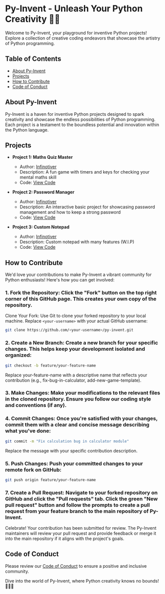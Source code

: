 
# Py-Invent - Unleash Your Python Creativity 🚀🐍

Welcome to Py-Invent, your playground for inventive Python projects! Explore a collection of creative coding endeavors that showcase the artistry of Python programming.

## Table of Contents

- [About Py-Invent](#about-py-invent)
- [Projects](#projects)
- [How to Contribute](#how-to-contribute)
- [Code of Conduct](#code-of-conduct)

## About Py-Invent

Py-Invent is a haven for inventive Python projects designed to spark creativity and showcase the endless possibilities of Python programming. Each project is a testament to the boundless potential and innovation within the Python language.

## Projects

- **Project 1: Maths Quiz Master**
  - Author: [Infinotiver](https://github.com/infinotiver)
  - Description: A fun game with timers and keys for checking your mental maths skill
  - Code: [View Code](https://github.com/infinotiver/Py-Invent/tree/master/Maths%20Quiz%20Master)

- **Project 2: Password Manager**
  - Author: [Infinotiver](https://github.com/infinotiver)
  - Description: An interactive basic project for showcasing password management and how to keep a strong password
  - Code: [View Code](https://github.com/infinotiver/Py-Invent/tree/master/Password%20Manager)

- **Project 3: Custom Notepad**
  - Author: [Infinotiver](https://github.com/infinotiver)
  - Description: Custom notepad with many features (W.I.P)
  - Code: [View Code](https://github.com/infinotiver/Py-Invent/tree/master/Custom%20Notepad)



## How to Contribute

We'd love your contributions to make Py-Invent a vibrant community for Python enthusiasts! Here's how you can get involved:

### 1. Fork the Repository: Click the "Fork" button on the top right corner of this GitHub page. This creates your own copy of the repository.

Clone Your Fork: Use Git to clone your forked repository to your local machine. Replace `<your-username>` with your actual GitHub username:

```bash
git clone https://github.com/<your-username>/py-invent.git
```

### 2. Create a New Branch: Create a new branch for your specific changes. This helps keep your development isolated and organized:

```bash
git checkout -b feature/your-feature-name
```

Replace your-feature-name with a descriptive name that reflects your contribution (e.g., fix-bug-in-calculator, add-new-game-template).

### 3. Make Changes: Make your modifications to the relevant files in the cloned repository. Ensure you follow our coding style and conventions (if any).

### 4. Commit Changes: Once you're satisfied with your changes, commit them with a clear and concise message describing what you've done:

```bash
git commit -m "Fix calculation bug in calculator module"
```

Replace the message with your specific contribution description.

### 5. Push Changes: Push your committed changes to your remote fork on GitHub:

```bash
git push origin feature/your-feature-name
```

### 7. Create a Pull Request: Navigate to your forked repository on GitHub and click the "Pull requests" tab. Click the green "New pull request" button and follow the prompts to create a pull request from your feature branch to the main repository of Py-Invent.

Celebrate!  Your contribution has been submitted for review. The Py-Invent maintainers will review your pull request and provide feedback or merge it into the main repository if it aligns with the project's goals.

## Code of Conduct

Please review our [Code of Conduct](CODE_OF_CONDUCT.md) to ensure a positive and inclusive community.

Dive into the world of Py-Invent, where Python creativity knows no bounds! 🚀🐍✨
